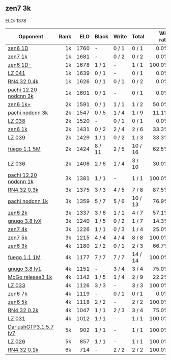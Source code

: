 ## zen7 3k ##

ELO: 1378

Opponent | Rank | ELO | Black | Write | Total | Win rate
---------|-----:|----:|-------|-------|-------|-------:
[zen6 1D](zen6%201D.md) | 1k | 1760 | - | 0 / 1 | 0 / 1 | 0.0%
[zen7 1k](zen7%201k.md) | 1k | 1681 | - | 0 / 2 | 0 / 2 | 0.0%
[zen6 1D-](zen6%201D-.md) | 1k | 1678 | 1 / 1 | - | 1 / 1 | 100.0%
[LZ 041](LZ%20041.md) | 1k | 1639 | 0 / 1 | - | 0 / 1 | 0.0%
[RN4.32 0.4k](RN4.32%200.4k.md) | 1k | 1626 | 0 / 1 | 0 / 1 | 0 / 2 | 0.0%
[pachi 12.20 nodcnn 3k](pachi%2012.20%20nodcnn%203k.md) | 1k | 1601 | 0 / 1 | - | 0 / 1 | 0.0%
[zen6 1k+](zen6%201k+.md) | 2k | 1591 | 0 / 1 | 1 / 1 | 1 / 2 | 50.0%
[pachi nodcnn 3k](pachi%20nodcnn%203k.md) | 2k | 1547 | 0 / 5 | 1 / 4 | 1 / 9 | 11.1%
[LZ 038](LZ%20038.md) | 2k | 1520 | - | 0 / 1 | 0 / 1 | 0.0%
[zen6 1k](zen6%201k.md) | 2k | 1431 | 0 / 2 | 2 / 4 | 2 / 6 | 33.3%
[LZ 039](LZ%20039.md) | 2k | 1429 | 1 / 1 | 0 / 2 | 1 / 3 | 33.3%
[fuego 1.1 5M](fuego%201.1%205M.md) | 2k | 1424 | 8 / 11 | 2 / 5 | 10 / 16 | 62.5%
[LZ 036](LZ%20036.md) | 2k | 1406 | 2 / 6 | 1 / 4 | 3 / 10 | 30.0%
[pachi 12.20 nodcnn 1k](pachi%2012.20%20nodcnn%201k.md) | 3k | 1381 | 1 / 1 | - | 1 / 1 | 100.0%
[RN4.32 0.3k](RN4.32%200.3k.md) | 3k | 1375 | 3 / 3 | 4 / 5 | 7 / 8 | 87.5%
[pachi nodcnn 1k](pachi%20nodcnn%201k.md) | 3k | 1359 | 5 / 7 | 5 / 6 | 10 / 13 | 76.9%
[zen6 2k](zen6%202k.md) | 3k | 1337 | 3 / 6 | 1 / 1 | 4 / 7 | 57.1%
[gnugo 3.8 lvX](gnugo%203.8%20lvX.md) | 3k | 1240 | 1 / 5 | 0 / 2 | 1 / 7 | 14.3%
[zen7 4k](zen7%204k.md) | 3k | 1226 | 1 / 1 | 0 / 3 | 1 / 4 | 25.0%
[zen7 5k](zen7%205k.md) | 3k | 1215 | 4 / 4 | 4 / 4 | 8 / 8 | 100.0%
[zen6 3k](zen6%203k.md) | 4k | 1180 | 2 / 2 | 0 / 1 | 2 / 3 | 66.7%
[fuego 1.1 1M](fuego%201.1%201M.md) | 4k | 1177 | 7 / 7 | 7 / 7 | 14 / 14 | 100.0%
[gnugo 3.8 lv1](gnugo%203.8%20lv1.md) | 4k | 1151 | - | 3 / 4 | 3 / 4 | 75.0%
[MoGo release3 1k](MoGo%20release3%201k.md) | 4k | 1142 | 1 / 5 | 1 / 4 | 2 / 9 | 22.2%
[LZ 033](LZ%20033.md) | 4k | 1126 | 3 / 3 | - | 3 / 3 | 100.0%
[zen6 7k](zen6%207k.md) | 4k | 1119 | - | 0 / 1 | 0 / 1 | 0.0%
[zen6 5k](zen6%205k.md) | 4k | 1118 | 2 / 2 | - | 2 / 2 | 100.0%
[RN4.32 0.2k](RN4.32%200.2k.md) | 4k | 1047 | 1 / 1 | 2 / 3 | 3 / 4 | 75.0%
[LZ 031](LZ%20031.md) | 4k | 1012 | 1 / 1 | - | 1 / 1 | 100.0%
[DariushGTP3.1.5.7 lv7](DariushGTP3.1.5.7%20lv7.md) | 5k | 902 | 1 / 1 | - | 1 / 1 | 100.0%
[LZ 026](LZ%20026.md) | 5k | 857 | 1 / 1 | - | 1 / 1 | 100.0%
[RN4.32 0.1k](RN4.32%200.1k.md) | 6k | 714 | - | 2 / 2 | 2 / 2 | 100.0%

